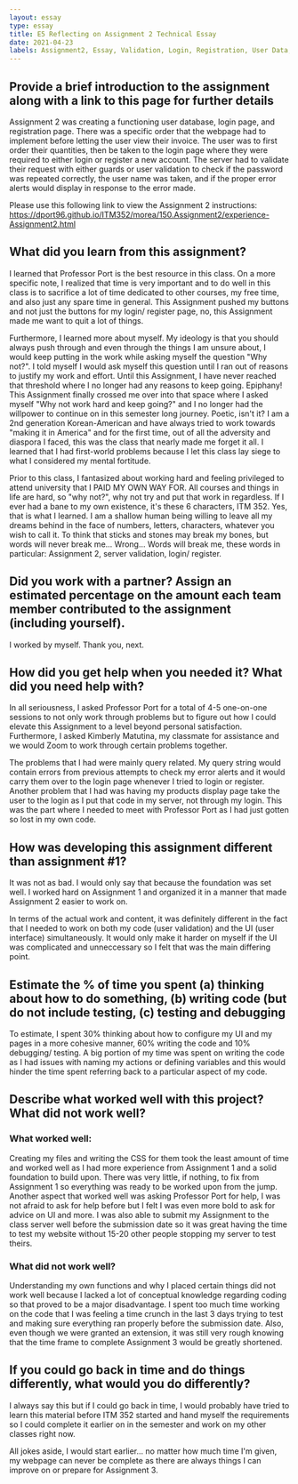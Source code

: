 ```yaml
---
layout: essay
type: essay
title: E5 Reflecting on Assignment 2 Technical Essay
date: 2021-04-23
labels: Assignment2, Essay, Validation, Login, Registration, User Data, 
---
```

## Provide a brief introduction to the assignment along with a link to this page for further details
Assignment 2 was creating a functioning user database, login page, and registration page. There was a specific order that the webpage had to implement before letting the user view their invoice. The user was to first order their quantities, then be taken to the login page where they were required to either login or register a new account. The server had to validate their request with either guards or user validation to check if the password was repeated correctly, the user name was taken, and if the proper error alerts would display in response to the error made. 

Please use this following link to view the Assignment 2 instructions: 
https://dport96.github.io/ITM352/morea/150.Assignment2/experience-Assignment2.html

## What did you learn from this assignment?
I learned that Professor Port is the best resource in this class. On a more specific note, I realized that time is very important and to do well in this class is to sacrifice a lot of time dedicated to other courses, my free time, and also just any spare time in general. This Assignment pushed my buttons and not just the buttons for my login/ register page, no, this Assignment made me want to quit a lot of things.

Furthermore, I learned more about myself. My ideology is that you should always push through and even through the things I am unsure about, I would keep putting in the work while asking myself the question "Why not?". I told myself I would ask myself this question until I ran out of reasons to justify my work and effort. Until this Assignment, I have never reached that threshold where I no longer had any reasons to keep going. Epiphany! This Assignment finally crossed me over into that space where I asked myself "Why not work hard and keep going?" and I no longer had the willpower to continue on in this semester long journey. Poetic, isn't it? I am a 2nd generation Korean-American and have always tried to work towards "making it in America" and for the first time, out of all the adversity and diaspora I faced, this was the class that nearly made me forget it all. I learned that I had first-world problems because I let this class lay siege to what I considered my mental fortitude.

Prior to this class, I fantasized about working hard and feeling privileged to attend university that I PAID MY OWN WAY FOR. All courses and things in life are hard, so "why not?", why not try and put that work in regardless. If I ever had a bane to my own existence, it's these 6 characters, ITM 352. Yes, that is what I learned. I am a shallow human being willing to leave all my dreams behind in the face of numbers, letters, characters, whatever you wish to call it. To think that sticks and stones may break my bones, but words will never break me... Wrong... Words will break me, these words in particular: Assignment 2, server validation, login/ register. 

## Did you work with a partner? Assign an estimated percentage on the amount each team member contributed to the assignment (including yourself).
I worked by myself. Thank you, next. 

## How did you get help when you needed it? What did you need help with?
In all seriousness, I asked Professor Port for a total of 4-5 one-on-one sessions to not only work through problems but to figure out how I could elevate this Assignment to a level beyond personal satisfaction. Furthermore, I asked Kimberly Matutina, my classmate for assistance and we would Zoom to work through certain problems together. 

The problems that I had were mainly query related. My query string would contain errors from previous attempts to check my error alerts and it would carry them over to the login page whenever I tried to login or register. Another problem that I had was having my products display page take the user to the login as I put that code in my server, not through my login. This was the part where I needed to meet with Professor Port as I had just gotten so lost in my own code. 

## How was developing this assignment different than assignment #1?
It was not as bad. I would only say that because the foundation was set well. I worked hard on Assignment 1 and organized it in a manner that made Assignment 2 easier to work on. 

In terms of the actual work and content, it was definitely different in the fact that I needed to work on both my code (user validation) and the UI (user interface) simultaneously. It would only make it harder on myself if the UI was complicated and unneccessary so I felt that was the main differing point. 

## Estimate the % of time you spent (a) thinking about how to do something, (b) writing code (but do not include testing, (c) testing and debugging
To estimate, I spent 30% thinking about how to configure my UI and my pages in a more cohesive manner, 60% writing the code and 10% debugging/ testing. A big portion of my time was spent on writing the code as I had issues with naming my actions or defining variables and this would hinder the time spent referring back to a particular aspect of my code.

## Describe what worked well with this project? What did not work well?
### What worked well: 
Creating my files and writing the CSS for them took the least amount of time and worked well as I had more experience from Assignment 1 and a solid foundation to build upon. There was very little, if nothing, to fix from Assignment 1 so everything was ready to be worked upon from the jump. Another aspect that worked well was asking Professor Port for help, I was not afraid to ask for help before but I felt I was even more bold to ask for advice on UI and more. I was also able to submit my Assignment to the class server well before the submission date so it was great having the time to test my website without 15-20 other people stopping my server to test theirs.

### What did not work well?
Understanding my own functions and why I placed certain things did not work well because I lacked a lot of conceptual knowledge regarding coding so that proved to be a major disadvantage. I spent too much time working on the code that I was feeling a time crunch in the last 3 days trying to test and making sure everything ran properly before the submission date. Also, even though we were granted an extension, it was still very rough knowing that the time frame to complete Assignment 3 would be greatly shortened. 

## If you could go back in time and do things differently, what would you do differently?
I always say this but if I could go back in time, I would probably have tried to learn this material before ITM 352 started and hand myself the requirements so I could complete it earlier on in the semester and work on my other classes right now.

All jokes aside, I would start earlier... no matter how much time I'm given, my webpage can never be complete as there are always things I can improve on or prepare for Assignment 3. 
